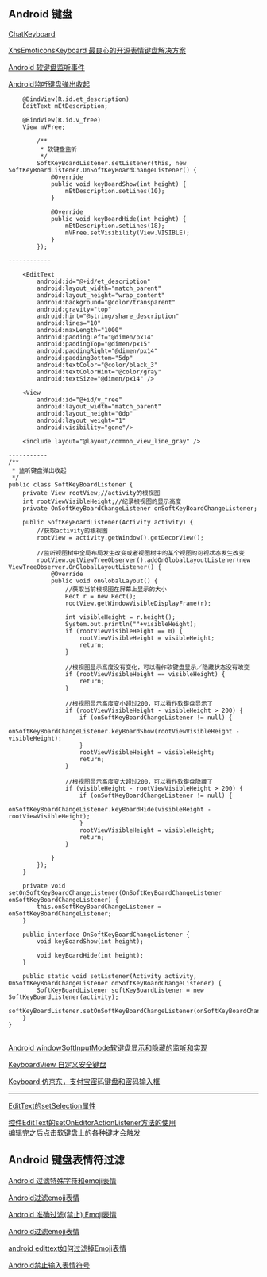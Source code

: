 Android 键盘
---

[ChatKeyboard](https://github.com/CPPAlien/ChatKeyboard)  

[XhsEmoticonsKeyboard 最良心的开源表情键盘解决方案](https://github.com/w446108264/XhsEmoticonsKeyboard)  

[Android 软键盘监听事件](http://blog.csdn.net/breeze666/article/details/27082419)  

[Android监听键盘弹出收起](https://blog.csdn.net/u011181222/article/details/52043001)  

~~~~~~
    @BindView(R.id.et_description)
    EditText mEtDescription;

    @BindView(R.id.v_free)
    View mVFree;
    
        /**
         * 软键盘监听
         */
        SoftKeyBoardListener.setListener(this, new SoftKeyBoardListener.OnSoftKeyBoardChangeListener() {
            @Override
            public void keyBoardShow(int height) {
                mEtDescription.setLines(10);
            }

            @Override
            public void keyBoardHide(int height) {
                mEtDescription.setLines(18);
                mVFree.setVisibility(View.VISIBLE);
            }
        });
        
------------

    <EditText
        android:id="@+id/et_description"
        android:layout_width="match_parent"
        android:layout_height="wrap_content"
        android:background="@color/transparent"
        android:gravity="top"
        android:hint="@string/share_description"
        android:lines="10"
        android:maxLength="1000"
        android:paddingLeft="@dimen/px14"
        android:paddingTop="@dimen/px15"
        android:paddingRight="@dimen/px14"
        android:paddingBottom="5dp"
        android:textColor="@color/black_3"
        android:textColorHint="@color/gray"
        android:textSize="@dimen/px14" />

    <View
        android:id="@+id/v_free"
        android:layout_width="match_parent"
        android:layout_height="0dp"
        android:layout_weight="1"
        android:visibility="gone"/>

    <include layout="@layout/common_view_line_gray" />
    
-----------
/**
 * 监听键盘弹出收起
 */
public class SoftKeyBoardListener {
    private View rootView;//activity的根视图
    int rootViewVisibleHeight;//纪录根视图的显示高度
    private OnSoftKeyBoardChangeListener onSoftKeyBoardChangeListener;

    public SoftKeyBoardListener(Activity activity) {
        //获取activity的根视图
        rootView = activity.getWindow().getDecorView();

        //监听视图树中全局布局发生改变或者视图树中的某个视图的可视状态发生改变
        rootView.getViewTreeObserver().addOnGlobalLayoutListener(new ViewTreeObserver.OnGlobalLayoutListener() {
            @Override
            public void onGlobalLayout() {
                //获取当前根视图在屏幕上显示的大小
                Rect r = new Rect();
                rootView.getWindowVisibleDisplayFrame(r);

                int visibleHeight = r.height();
                System.out.println(""+visibleHeight);
                if (rootViewVisibleHeight == 0) {
                    rootViewVisibleHeight = visibleHeight;
                    return;
                }

                //根视图显示高度没有变化，可以看作软键盘显示／隐藏状态没有改变
                if (rootViewVisibleHeight == visibleHeight) {
                    return;
                }

                //根视图显示高度变小超过200，可以看作软键盘显示了
                if (rootViewVisibleHeight - visibleHeight > 200) {
                    if (onSoftKeyBoardChangeListener != null) {
                        onSoftKeyBoardChangeListener.keyBoardShow(rootViewVisibleHeight - visibleHeight);
                    }
                    rootViewVisibleHeight = visibleHeight;
                    return;
                }

                //根视图显示高度变大超过200，可以看作软键盘隐藏了
                if (visibleHeight - rootViewVisibleHeight > 200) {
                    if (onSoftKeyBoardChangeListener != null) {
                        onSoftKeyBoardChangeListener.keyBoardHide(visibleHeight - rootViewVisibleHeight);
                    }
                    rootViewVisibleHeight = visibleHeight;
                    return;
                }

            }
        });
    }

    private void setOnSoftKeyBoardChangeListener(OnSoftKeyBoardChangeListener onSoftKeyBoardChangeListener) {
        this.onSoftKeyBoardChangeListener = onSoftKeyBoardChangeListener;
    }

    public interface OnSoftKeyBoardChangeListener {
        void keyBoardShow(int height);

        void keyBoardHide(int height);
    }

    public static void setListener(Activity activity, OnSoftKeyBoardChangeListener onSoftKeyBoardChangeListener) {
        SoftKeyBoardListener softKeyBoardListener = new SoftKeyBoardListener(activity);
        softKeyBoardListener.setOnSoftKeyBoardChangeListener(onSoftKeyBoardChangeListener);
    }
}


~~~~~~

[Android windowSoftInputMode软键盘显示和隐藏的监听和实现](http://blog.csdn.net/u010852801/article/details/43198313)  

[KeyboardView 自定义安全键盘](https://github.com/GitPhoenix/KeyboardView)  

[Keyboard 仿京东，支付宝密码键盘和密码输入框](https://github.com/GitPhoenix/Keyboard)  




-----------------------------
[EditText的setSelection属性](https://www.aliyun.com/jiaocheng/21703.html)  

[控件EditText的setOnEditorActionListener方法的使用](https://blog.csdn.net/u010041075/article/details/65445043)  
编辑完之后点击软键盘上的各种键才会触发  

Android 键盘表情符过滤
---

[Android 过滤特殊字符和emoji表情](https://blog.csdn.net/luckrr/article/details/53784066)  

[Android过滤emoji表情](https://blog.csdn.net/b1480521874/article/details/53887029)  

[Android 准确过滤(禁止) Emoji表情](https://www.jianshu.com/p/1c04c3617469)  

[Android过滤emoji表情](https://blog.csdn.net/b1480521874/article/details/53887029)  

[android edittext如何过滤掉Emoji表情](https://ask.csdn.net/questions/340898)  

[Android禁止输入表情符号](https://blog.csdn.net/XiNanHeiShao/article/details/73252891)  















